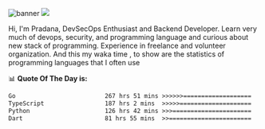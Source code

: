 ![banner](.github/banner-profile.jpeg)
<img src="https://user-images.githubusercontent.com/73097560/115834477-dbab4500-a447-11eb-908a-139a6edaec5c.gif"></p>

Hi, I'm Pradana, DevSecOps Enthusiast and Backend Developer. Learn very much of devops, security, and programming language and curious about new stack of programming. Experience in freelance and volunteer organization. And this my waka time , to show are the statistics of programming languages that I often use

📊 **Quote Of The Day is:**
<!--START_SECTION:waka-->

```txt
Go                         267 hrs 51 mins >>>>>>===================   25.90 %
TypeScript                 187 hrs 2 mins  >>>>>====================   18.08 %
Python                     126 hrs 42 mins >>>======================   12.25 %
Dart                       81 hrs 55 mins  >>=======================   07.92 %
```

<!--END_SECTION:waka-->
